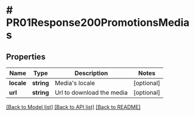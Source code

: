 # # PR01Response200PromotionsMedias

## Properties

Name | Type | Description | Notes
------------ | ------------- | ------------- | -------------
**locale** | **string** | Media&#39;s locale | [optional]
**url** | **string** | Url to download the media | [optional]

[[Back to Model list]](../../README.md#models) [[Back to API list]](../../README.md#endpoints) [[Back to README]](../../README.md)
